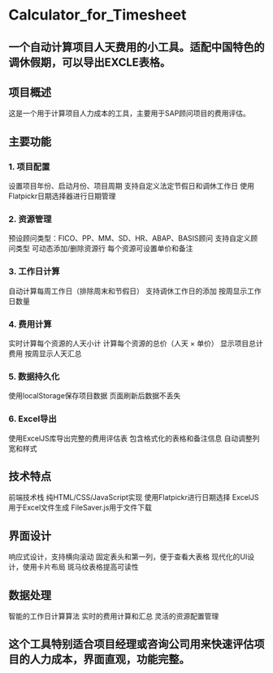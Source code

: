 # Calculator_for_Timesheet
## **一个自动计算项目人天费用的小工具。适配中国特色的调休假期，可以导出EXCLE表格。**

## 项目概述
这是一个用于计算项目人力成本的工具，主要用于SAP顾问项目的费用评估。

## 主要功能
### 1. 项目配置
设置项目年份、启动月份、项目周期
支持自定义法定节假日和调休工作日
使用Flatpickr日期选择器进行日期管理
### 2. 资源管理
预设顾问类型：FICO、PP、MM、SD、HR、ABAP、BASIS顾问
支持自定义顾问类型
可动态添加/删除资源行
每个资源可设置单价和备注
### 3. 工作日计算
自动计算每周工作日（排除周末和节假日）
支持调休工作日的添加
按周显示工作日数量
### 4. 费用计算
实时计算每个资源的人天小计
计算每个资源的总价（人天 × 单价）
显示项目总计费用
按周显示人天汇总
### 5. 数据持久化
使用localStorage保存项目数据
页面刷新后数据不丢失
### 6. Excel导出
使用ExcelJS库导出完整的费用评估表
包含格式化的表格和备注信息
自动调整列宽和样式
## 技术特点
前端技术栈
纯HTML/CSS/JavaScript实现
使用Flatpickr进行日期选择
ExcelJS用于Excel文件生成
FileSaver.js用于文件下载
## 界面设计
响应式设计，支持横向滚动
固定表头和第一列，便于查看大表格
现代化的UI设计，使用卡片布局
斑马纹表格提高可读性
## 数据处理
智能的工作日计算算法
实时的费用计算和汇总
灵活的资源配置管理

## 这个工具特别适合项目经理或咨询公司用来快速评估项目的人力成本，界面直观，功能完整。
